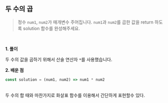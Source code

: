 ## 두 수의 곱

> 정수 `num1`, `num2`가 매개변수 주어집니다. `num1`과 `num2`를 곱한 값을 return 하도록 solution 함수를 완성해주세요.

<br>

**1. 풀이**

두 수의 값을 곱하기 위해서 산술 연산자 `*`를 사용했습니다.

**2. 배운 점**

```javascript
const solution = (num1, num2) => num1 * num2
```
<br>
두 수의 합 때와 마찬가지로 화살표 함수를 이용해서 간단하게 표현할수 있다.